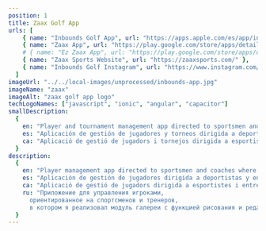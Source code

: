 ```yaml
---
position: 1
title: Zaax Golf App
urls: [
    { name: "Inbounds Golf App", url: "https://apps.apple.com/es/app/inbounds-golf/id1632902980" },
    { name: "Zaax App", url: "https://play.google.com/store/apps/details?id=com.zaaxsports.golf" },
    # { name: "Ez Zaax App", url: "https://play.google.com/store/apps/details?id=com.zaaxsports.ezzaax" },
    { name: "Zaax Sports Website", url: "https://zaaxsports.com/" },
    { name: "Inbounds Golf Instagram", url: "https://www.instagram.com/inboundsgolf/" },
  ]
imageUrl: "../../local-images/unprocessed/inbounds-app.jpg"
imageName: "zaax"
imageAlt: "zaax golf app logo"
techLogoNames: ["javascript", "ionic", "angular", "capacitor"]
smallDescription:
  {
    en: "Player and tournament management app directed to sportsmen and coaches.",
    es: "Aplicación de gestión de jugadores y torneos dirigida a deportistas y entrenadores.",
    ca: "Aplicació de gestió de jugadors i tornejos dirigida a esportistes i entrenadors.",
  }
description:
  {
    en: "Player management app directed to sportsmen and coaches where I implemented a gallery module with functionality to draw and edit videos in real-time for video analysis using the native JS API.",
    es: "Aplicación de gestión de jugadores dirigida a deportistas y entrenadores donde implementé un módulo de galería con funcionalidad para dibujar y editar videos en tiempo real para análisis de video utilizando la API nativa de Javascript.",
    ca: "Aplicació de gestió de jugadors dirigida a esportistes i entrenadors on vaig implementar un mòdul de galeria amb funcionalitat per dibuixar i editar vídeos en temps real per a anàlisi de vídeo utilitzant la API nativa de Javascript.",
    ru: "Приложение для управления игроками,
      ориентированное на спортсменов и тренеров,
      в котором я реализовал модуль галереи с функцией рисования и редактирования видео в реальном времени для видеоанализа с использованием встроенного Javascript API.",
  }
---
```

